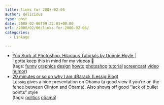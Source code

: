 ```yaml
---
title: links for 2008-02-06
author: delicious
type: post
date: 2008-02-06T09:22:01+00:00
url: /2008/02/06/links-for-2008-02-06/
categories:
  - Linkage

---
```

  * <div>
      <a href="http://laughingsquid.com/you-suck-at-photoshop-by-donnie-hoyle/">You Suck at Photoshop, Hilarious Tutorials by Donnie Hoyle |</a>
    </div>
    
    <div>
      I gotta keep this in mind for my videos 🙂
    </div>
    
    <div>
      (tags: <a href="http://del.icio.us/tazzzzz/funny">funny</a> <a href="http://del.icio.us/tazzzzz/graphics">graphics</a> <a href="http://del.icio.us/tazzzzz/design">design</a> <a href="http://del.icio.us/tazzzzz/howto">howto</a> <a href="http://del.icio.us/tazzzzz/photoshop">photoshop</a> <a href="http://del.icio.us/tazzzzz/tutorial">tutorial</a> <a href="http://del.icio.us/tazzzzz/screencast">screencast</a> <a href="http://del.icio.us/tazzzzz/video">video</a> <a href="http://del.icio.us/tazzzzz/humor">humor</a>)
    </div>

  * <div>
      <a href="http://lessig.org/blog/2008/02/20_minutes_or_so_on_why_i_am_4.html">20 minutes or so on why I am 4Barack (Lessig Blog)</a>
    </div>
    
    <div>
      Lessig gives a nice presentation on Obama (a good view if you&#8217;re on the fence between Clinton and Obama). Also shows off good &#8220;lack of bullet points&#8221; style
    </div>
    
    <div>
      (tags: <a href="http://del.icio.us/tazzzzz/politics">politics</a> <a href="http://del.icio.us/tazzzzz/obama">obama</a>)
    </div>